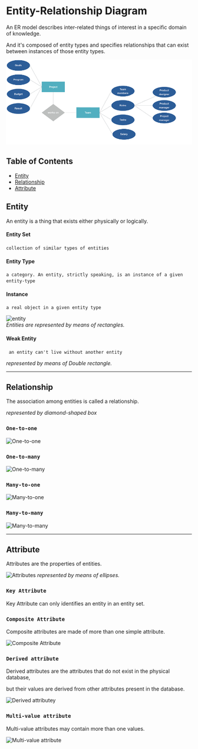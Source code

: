 # Entity-Relationship Diagram  

An ER model describes inter-related things of interest in a specific domain of knowledge.  

And it's composed of entity types and specifies relationships that can exist between instances of those entity types.  

[![entity-relationship-diagram](https://github.com/XBlueSky/Projector_test/blob/master/image/entity-relationship-diagram.png?raw=true)](https://en.wikipedia.org/wiki/Entity%E2%80%93relationship_model)
## Table of Contents  
  
- [Entity](#entity)  
- [Relationship](#relationship)  
- [Attribute](#attribute)  
  
## Entity  
An entity is a thing that exists either physically or logically.  

####  Entity Set 
``` collection of similar types of entities ```  
####  Entity Type 
``` a category. An entity, strictly speaking, is an instance of a given entity-type ```  
####  Instance
``` a real object in a given entity type ```  
  
  ![entity](https://github.com/XBlueSky/Projector_test/blob/master/image/entities.png)  
  *Entities are represented by means of rectangles.*  
  
#### Weak Entity  
``` an entity can't live without another entity```   

*represented by means of Double rectangle.*  
  
--- 

## Relationship  
The association among entities is called a relationship.  

*represented by diamond-shaped box*  

### ``` One-to-one ```  
![One-to-one](https://github.com/XBlueSky/Projector_test/blob/master/image/er_relation_one_to_one.png)  
### ``` One-to-many ```  
![One-to-many](https://github.com/XBlueSky/Projector_test/blob/master/image/er_relation_one_to_many.png)  
### ``` Many-to-one ```  
![Many-to-one](https://github.com/XBlueSky/Projector_test/blob/master/image/er_relation_many_to_one.png)  
### ``` Many-to-many ```  
![Many-to-many](https://github.com/XBlueSky/Projector_test/blob/master/image/er_relation_many_to_many.png)  
  
  ---  
    
## Attribute  
Attributes are the properties of entities.  

![Attributes](https://github.com/XBlueSky/Projector_test/blob/master/image/er_attributes.png) 
*represented by means of ellipses.*  
  
### ``` Key Attribute  ```   
Key Attribute can only identifies an entity in an entity set.

### ``` Composite Attribute ```   
Composite attributes are made of more than one simple attribute.  

![Composite Attribute](https://github.com/XBlueSky/Projector_test/blob/master/image/er_attributes_composite.png)  
### ``` Derived attribute ```  
Derived attributes are the attributes that do not exist in the physical database,  

but their values are derived from other attributes present in the database.  

![Derived attributey](https://github.com/XBlueSky/Projector_test/blob/master/image/er_attributes_derived.png)  
### ``` Multi-value attribute ```  
Multi-value attributes may contain more than one values.  

![Multi-value attribute](https://github.com/XBlueSky/Projector_test/blob/master/image/er_attributes_multivalued.png)  

